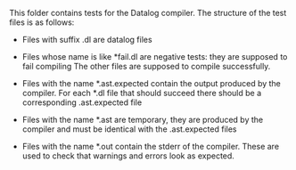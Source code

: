 This folder contains tests for the Datalog compiler.
The structure of the test files is as follows:

- Files with suffix .dl are datalog files
- Files whose name is like *fail.dl are negative tests: they are supposed to fail compiling
  The other files are supposed to compile successfully.

- Files with the name *.ast.expected contain the output produced by the compiler.  For each 
  *.dl file that should succeed there should be a corresponding .ast.expected file
- Files with the name *.ast are temporary, they are produced by the compiler and must 
  be identical with the .ast.expected files 
- Files with the name *.out contain the stderr of the compiler.  These are used to
  check that warnings and errors look as expected.
  
